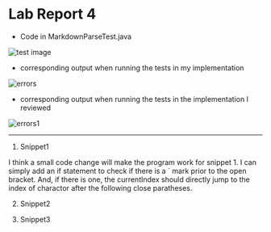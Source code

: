 # Lab Report 4


* Code in MarkdownParseTest.java

![test image](https://user-images.githubusercontent.com/103288344/169751820-b0e4b730-a188-436f-b768-26de58ac1658.png)



* corresponding output when running the tests in my implementation

![errors](https://user-images.githubusercontent.com/103288344/169751860-12b8822c-1f2d-471b-8185-521c6985badb.png)


* corresponding output when running the tests in the implementation I reviewed

![errors1](https://user-images.githubusercontent.com/103288344/169752937-7e6b02ba-6e9f-48a8-9b74-a19bd866e828.png)


---

1. Snippet1

I think a small code change will make the program work for snippet 1. I can simply add an if statement to check if there is a  \` mark prior to the open bracket. And, if there is one, the currentIndex should directly jump to the index of charactor after the following close paratheses.


2. Snippet2




3. Snippet3


